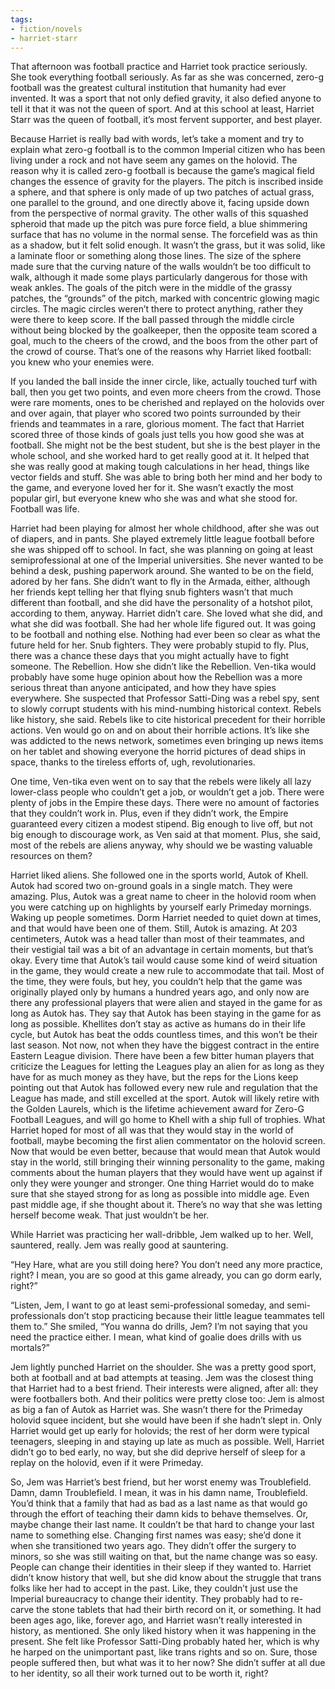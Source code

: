 ```yaml
---
tags:
- fiction/novels
- harriet-starr
---
```


That afternoon was football practice and Harriet took practice
seriously. She took everything football seriously. As far as she was
concerned, zero-g football was the greatest cultural institution that
humanity had ever invented. It was a sport that not only defied gravity,
it also defied anyone to tell it that it was not the queen of sport. And
at this school at least, Harriet Starr was the queen of football, it’s
most fervent supporter, and best player.

Because Harriet is really bad with words, let’s take a moment and try to
explain what zero-g football is to the common Imperial citizen who has
been living under a rock and not have seem any games on the holovid. The
reason why it is called zero-g football is because the game’s magical
field changes the essence of gravity for the players. The pitch is
inscribed inside a sphere, and that sphere is only made of up two
patches of actual grass, one parallel to the ground, and one directly
above it, facing upside down from the perspective of normal gravity. The
other walls of this squashed spheroid that made up the pitch was pure
force field, a blue shimmering surface that has no volume in the normal
sense. The forcefield was as thin as a shadow, but it felt solid enough.
It wasn’t the grass, but it was solid, like a laminate floor or
something along those lines. The size of the sphere made sure that the
curving nature of the walls wouldn’t be too difficult to walk, although
it made some plays particularly dangerous for those with weak ankles.
The goals of the pitch were in the middle of the grassy patches, the
“grounds” of the pitch, marked with concentric glowing magic circles.
The magic circles weren’t there to protect anything, rather they were
there to keep score. If the ball passed through the middle circle
without being blocked by the goalkeeper, then the opposite team scored a
goal, much to the cheers of the crowd, and the boos from the other part
of the crowd of course. That’s one of the reasons why Harriet liked
football: you knew who your enemies were.

If you landed the ball inside the inner circle, like, actually touched
turf with ball, then you get two points, and even more cheers from the
crowd. Those were rare moments, ones to be cherished and replayed on the
holovids over and over again, that player who scored two points
surrounded by their friends and teammates in a rare, glorious moment.
The fact that Harriet scored three of those kinds of goals just tells
you how good she was at football. She might not be the best student, but
she is the best player in the whole school, and she worked hard to get
really good at it. It helped that she was really good at making tough
calculations in her head, things like vector fields and stuff. She was
able to bring both her mind and her body to the game, and everyone loved
her for it. She wasn’t exactly the most popular girl, but everyone knew
who she was and what she stood for. Football was life.

Harriet had been playing for almost her whole childhood, after she was
out of diapers, and in pants. She played extremely little league
football before she was shipped off to school. In fact, she was planning
on going at least semiprofessional at one of the Imperial universities.
She never wanted to be behind a desk, pushing paperwork around. She
wanted to be on the field, adored by her fans. She didn’t want to fly in
the Armada, either, although her friends kept telling her that flying
snub fighters wasn’t that much different than football, and she did have
the personality of a hotshot pilot, according to them, anyway. Harriet
didn’t care. She loved what she did, and what she did was football. She
had her whole life figured out. It was going to be football and nothing
else. Nothing had ever been so clear as what the future held for her.
Snub fighters. They were probably stupid to fly. Plus, there was a
chance these days that you might actually have to fight someone. The
Rebellion. How she didn’t like the Rebellion. Ven-tika would probably
have some huge opinion about how the Rebellion was a more serious threat
than anyone anticipated, and how they have spies everywhere. She
suspected that Professor Satti-Ding was a rebel spy, sent to slowly
corrupt students with his mind-numbing historical context. Rebels like
history, she said. Rebels like to cite historical precedent for their
horrible actions. Ven would go on and on about their horrible actions.
It’s like she was addicted to the news network, sometimes even bringing
up news items on her tablet and showing everyone the horrid pictures of
dead ships in space, thanks to the tireless efforts of, ugh,
revolutionaries.

One time, Ven-tika even went on to say that the rebels were likely all
lazy lower-class people who couldn’t get a job, or wouldn’t get a job.
There were plenty of jobs in the Empire these days. There were no amount
of factories that they couldn’t work in. Plus, even if they didn’t work,
the Empire guaranteed every citizen a modest stipend. Big enough to live
off, but not big enough to discourage work, as Ven said at that moment.
Plus, she said, most of the rebels are aliens anyway, why should we be
wasting valuable resources on them?

Harriet liked aliens. She followed one in the sports world, Autok of
Khell. Autok had scored two on-ground goals in a single match. They were
amazing. Plus, Autok was a great name to cheer in the holovid room when
you were catching up on highlights by yourself early Primeday mornings.
Waking up people sometimes. Dorm Harriet needed to quiet down at times,
and that would have been one of them. Still, Autok is amazing. At 203
centimeters, Autok was a head taller than most of their teammates, and
their vestigial tail was a bit of an advantage in certain moments, but
that’s okay. Every time that Autok’s tail would cause some kind of weird
situation in the game, they would create a new rule to accommodate that
tail. Most of the time, they were fouls, but hey, you couldn’t help that
the game was originally played only by humans a hundred years ago, and
only now are there any professional players that were alien and stayed
in the game for as long as Autok has. They say that Autok has been
staying in the game for as long as possible. Khellites don’t stay as
active as humans do in their life cycle, but Autok has beat the odds
countless times, and this won’t be their last season. Not now, not when
they have the biggest contract in the entire Eastern League division.
There have been a few bitter human players that criticize the Leagues
for letting the Leagues play an alien for as long as they have for as
much money as they have, but the reps for the Lions keep pointing out
that Autok has followed every new rule and regulation that the League
has made, and still excelled at the sport. Autok will likely retire with
the Golden Laurels, which is the lifetime achievement award for Zero-G
Football Leagues, and will go home to Khell with a ship full of
trophies. What Harriet hoped for most of all was that they would stay in
the world of football, maybe becoming the first alien commentator on the
holovid screen. Now that would be even better, because that would mean
that Autok would stay in the world, still bringing their winning
personality to the game, making comments about the human players that
they would have went up against if only they were younger and stronger.
One thing Harriet would do to make sure that she stayed strong for as
long as possible into middle age. Even past middle age, if she thought
about it. There’s no way that she was letting herself become weak. That
just wouldn’t be her.

While Harriet was practicing her wall-dribble, Jem walked up to her.
Well, sauntered, really. Jem was really good at sauntering.

“Hey Hare, what are you still doing here? You don’t need any more
practice, right? I mean, you are so good at this game already, you can
go dorm early, right?”

“Listen, Jem, I want to go at least semi-professional someday, and
semi-professionals don’t stop practicing because their little league
teammates tell them to.” She smiled, “You wanna do drills, Jem? I’m not
saying that you need the practice either. I mean, what kind of goalie
does drills with us mortals?”

Jem lightly punched Harriet on the shoulder. She was a pretty good
sport, both at football and at bad attempts at teasing. Jem was the
closest thing that Harriet had to a best friend. Their interests were
aligned, after all: they were footballers both. And their politics were
pretty close too: Jem is almost as big a fan of Autok as Harriet was.
She wasn’t there for the Primeday holovid squee incident, but she would
have been if she hadn’t slept in. Only Harriet would get up early for
holovids; the rest of her dorm were typical teenagers, sleeping in and
staying up late as much as possible. Well, Harriet didn’t go to bed
early, no way, but she did deprive herself of sleep for a replay on the
holovid, even if it were Primeday.

So, Jem was Harriet’s best friend, but her worst enemy was Troublefield.
Damn, damn Troublefield. I mean, it was in his damn name, Troublefield.
You’d think that a family that had as bad as a last name as that would
go through the effort of teaching their damn kids to behave themselves.
Or, maybe change their last name. It couldn’t be that hard to change
your last name to something else. Changing first names was easy; she’d
done it when she transitioned two years ago. They didn’t offer the
surgery to minors, so she was still waiting on that, but the name change
was so easy. People can change their identities in their sleep if they
wanted to. Harriet didn’t know history that well, but she did know about
the struggle that trans folks like her had to accept in the past. Like,
they couldn’t just use the Imperial bureaucracy to change their
identity. They probably had to re-carve the stone tablets that had their
birth record on it, or something. It had been ages ago, like, forever
ago, and Harriet wasn’t really interested in history, as mentioned. She
only liked history when it was happening in the present. She felt like
Professor Satti-Ding probably hated her, which is why he harped on the
unimportant past, like trans rights and so on. Sure, those people
suffered then, but what was it to her now? She didn’t suffer at all due
to her identity, so all their work turned out to be worth it, right?
